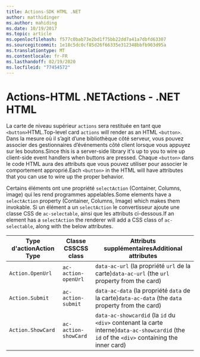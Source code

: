 ```yaml
---
title: Actions-SDK HTML .NET
author: matthidinger
ms.author: mahiding
ms.date: 10/19/2017
ms.topic: article
ms.openlocfilehash: f577c0bab73e2bd1f75bb22dd7a41a7dbfd63307
ms.sourcegitcommit: 1e18c5dc0cf85d26f66335e312348bbfb903d95a
ms.translationtype: MT
ms.contentlocale: fr-FR
ms.lasthandoff: 02/19/2020
ms.locfileid: "77454572"
---
```

# <a name="actions---net-html"></a><span data-ttu-id="d77ba-102">Actions-HTML .NET</span><span class="sxs-lookup"><span data-stu-id="d77ba-102">Actions - .NET HTML</span></span>

<span data-ttu-id="d77ba-103">La carte de niveau supérieur `actions` sera restituée en tant que `<button>`HTML.</span><span class="sxs-lookup"><span data-stu-id="d77ba-103">Top-level card `actions` will render as an HTML `<button>`.</span></span> <span data-ttu-id="d77ba-104">Dans la mesure où il s’agit d’une bibliothèque côté serveur, vous pouvez associer des gestionnaires d’événements côté client lorsque vous appuyez sur les boutons.</span><span class="sxs-lookup"><span data-stu-id="d77ba-104">Since this is a server-side library it's up to you to wire up client-side event handlers when buttons are pressed.</span></span> <span data-ttu-id="d77ba-105">Chaque `<button>` dans le code HTML aura des attributs que vous pouvez utiliser pour associer le comportement approprié.</span><span class="sxs-lookup"><span data-stu-id="d77ba-105">Each `<button>` in the HTML will have attributes that you can use to wire up the proper behavior.</span></span>

<span data-ttu-id="d77ba-106">Certains éléments ont une propriété `selectAction` (Container, Columns, image) qui les rend programmes appelables.</span><span class="sxs-lookup"><span data-stu-id="d77ba-106">Some elements have a `selectAction` property (Container, Columns, Image) which makes them invokable.</span></span> <span data-ttu-id="d77ba-107">Si un élément a un `selectAction` le convertisseur ajoute une classe CSS de `ac-selectable`, ainsi que les attributs ci-dessous.</span><span class="sxs-lookup"><span data-stu-id="d77ba-107">If an element has a `selectAction` the renderer will add a CSS class of `ac-selectable`, along with the below attributes.</span></span>

<span data-ttu-id="d77ba-108">Type d'action</span><span class="sxs-lookup"><span data-stu-id="d77ba-108">Action Type</span></span> | <span data-ttu-id="d77ba-109">Classe CSS</span><span class="sxs-lookup"><span data-stu-id="d77ba-109">CSS class</span></span> | <span data-ttu-id="d77ba-110">Attributs supplémentaires</span><span class="sxs-lookup"><span data-stu-id="d77ba-110">Additional attributes</span></span>
---|---|---
`Action.OpenUrl` | `ac-action-openUrl` | <span data-ttu-id="d77ba-111">`data-ac-url` (la propriété `url` de la carte)</span><span class="sxs-lookup"><span data-stu-id="d77ba-111">`data-ac-url` (the `url` property from the card)</span></span>
`Action.Submit` | `ac-action-submit` | <span data-ttu-id="d77ba-112">`data-ac-data` (la propriété `data` de la carte)</span><span class="sxs-lookup"><span data-stu-id="d77ba-112">`data-ac-data` (the `data` property from the card)</span></span>
`Action.ShowCard` | `ac-action-showCard` | <span data-ttu-id="d77ba-113">`data-ac-showcardid` (la `id` du `<div>` contenant la carte interne)</span><span class="sxs-lookup"><span data-stu-id="d77ba-113">`data-ac-showcardid` (the `id` of the `<div>` containing the inner card)</span></span>
